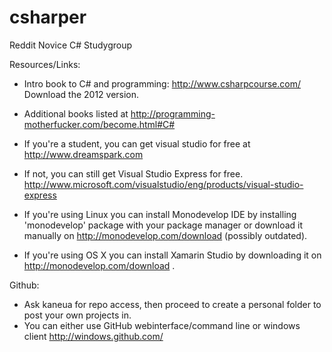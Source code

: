 csharper
========

Reddit Novice C# Studygroup


Resources/Links:
*  Intro book to C# and programming: http://www.csharpcourse.com/
   Download the 2012 version.

*  Additional books listed at http://programming-motherfucker.com/become.html#C#

*  If you're a student, you can get visual studio for free at http://www.dreamspark.com
*  If not, you can still get Visual Studio Express for free. http://www.microsoft.com/visualstudio/eng/products/visual-studio-express
*  If you're using Linux you can install Monodevelop IDE by installing 'monodevelop' package with your package manager or download it manually on http://monodevelop.com/download (possibly outdated).
*  If you're using OS X you can install Xamarin Studio by downloading it on http://monodevelop.com/download .


Github:

*  Ask kaneua for repo access, then proceed to create a personal folder to post your own projects in.
*  You can either use GitHub webinterface/command line or windows client http://windows.github.com/

